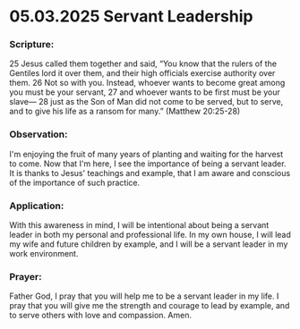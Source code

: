 # 05.03.2025 Servant Leadership

### Scripture:
25 Jesus called them together and said, “You know that the rulers of the Gentiles lord it over them, and their high officials exercise authority over them. 
26 Not so with you. Instead, whoever wants to become great among you must be your servant, 
27 and whoever wants to be first must be your slave— 
28 just as the Son of Man did not come to be served, but to serve, and to give his life as a ransom for many.”
(Matthew 20:25-28)

### Observation:
I'm enjoying the fruit of many years of planting and waiting for the harvest to come. Now that I'm here, I see the importance of being a servant leader.
It is thanks to Jesus' teachings and example, that I am aware and conscious of the importance of such practice.

### Application:
With this awareness in mind, I will be intentional about being a servant leader in both my personal and professional life.
In my own house, I will lead my wife and future children by example, and I will be a servant leader in my work environment.

### Prayer:
Father God, I pray that you will help me to be a servant leader in my life. I pray that you will give me the strength and courage to lead by example, and to serve others with love and compassion. Amen.

